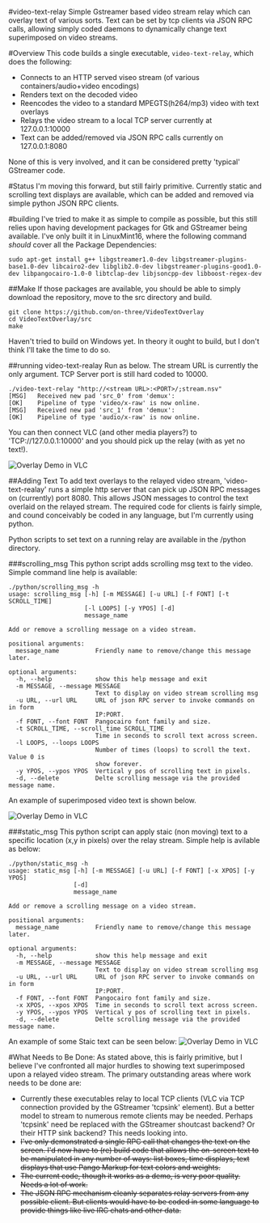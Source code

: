 #video-text-relay
Simple Gstreamer based video stream relay which can overlay text of various sorts. Text can be set by tcp clients via JSON RPC calls, allowing simply coded daemons to dynamically change text superimposed on video streams.


#Overview
This code builds a single executable, `video-text-relay`, which does the following:
* Connects to an HTTP served viseo stream (of various containers/audio+video encodings)
* Renders text on the decoded video
* Reencodes the video to a standard MPEGTS(h264/mp3) video with text overlays
* Relays the video stream to a local TCP server currently at 127.0.0.1:10000
* Text can be added/removed via JSON RPC calls currently on 127.0.0.1:8080

None of this is very involved, and it can be considered pretty 'typical' GStreamer code.

#Status
I'm moving this forward, but still fairly primitive. Currently static and scrolling text displays are available, which can be added and removed via simple python JSON RPC clients.

#building
I've tried to make it as simple to compile as possible, but this still relies upon having development packages for Gtk and GStreamer being available. I've only built it in LinuxMint16, where the following command _should_ cover all the Package Dependencies:

```
sudo apt-get install g++ libgstreamer1.0-dev libgstreamer-plugins-base1.0-dev libcairo2-dev libglib2.0-dev libgstreamer-plugins-good1.0-dev libpangocairo-1.0-0 libtclap-dev libjsoncpp-dev libboost-regex-dev
```

##Make
If those packages are available, you should be able to simply download the repository, move to the src directory and build.

```
git clone https://github.com/on-three/VideoTextOverlay
cd VideoTextOverlay/src
make
```

Haven't tried to build on Windows yet. In theory it ought to build, but I don't think I'll take the time to do so.


##running video-text-realay
Run as below. The stream URL is  currently the only argument. TCP Server port is still hard coded to 10000.
```
./video-text-relay "http://<stream URL>:<PORT>/;stream.nsv"
[MSG]	Received new pad 'src_0' from 'demux':
[OK]	Pipeline of type 'video/x-raw' is now online.
[MSG]	Received new pad 'src_1' from 'demux':
[OK]	Pipeline of type 'audio/x-raw' is now online.

```
You can then connect VLC (and other media players?) to 'TCP://127.0.0.1:10000' and you should pick up the relay (with as yet no text!).

![Overlay Demo in VLC](https://github.com/on-three/VideoTextOverlay/blob/master/img/Screenshot%20from%202014-04-28%2018:49:00.png?raw=true)


##Adding Text
To add text overlays to the relayed video stream, 'video-text-realay' runs a simple http server that can pick up JSON RPC messages on (currently) port 8080. This allows JSON messages to control the text overlaid on the relayed stream. The required code for clients is fairly simple, and cound conceivably be coded in any language, but I'm currently using python.

Python scripts to set text on a running relay are available in the /python directory.

###scrolling_msg
This python script adds scrolling msg text to the video. Simple command line help is available:
```
./python/scrolling_msg -h
usage: scrolling_msg [-h] [-m MESSAGE] [-u URL] [-f FONT] [-t SCROLL_TIME]
                     [-l LOOPS] [-y YPOS] [-d]
                     message_name

Add or remove a scrolling message on a video stream.

positional arguments:
  message_name          Friendly name to remove/change this message later.

optional arguments:
  -h, --help            show this help message and exit
  -m MESSAGE, --message MESSAGE
                        Text to display on video stream scrolling msg
  -u URL, --url URL     URL of json RPC server to invoke commands on in form
                        IP:PORT.
  -f FONT, --font FONT  Pangocairo font family and size.
  -t SCROLL_TIME, --scroll_time SCROLL_TIME
                        Time in seconds to scroll text across screen.
  -l LOOPS, --loops LOOPS
                        Number of times (loops) to scroll the text. Value 0 is
                        show forever.
  -y YPOS, --ypos YPOS  Vertical y pos of scrolling text in pixels.
  -d, --delete          Delte scrolling message via the provided message name.

```
An example of superimposed video text is shown below.

![Overlay Demo in VLC](https://raw.githubusercontent.com/on-three/VideoTextOverlay/e3a66d8a2a544106cd3198091f11d275a18979f8/img/vlcsnap-2014-06-06-16h27m41s56.png)

###static_msg
This python script can apply staic (non moving) text to a specific location (x,y in pixels) over the relay stream. Simple help is avilable as below:
```
./python/static_msg -h
usage: static_msg [-h] [-m MESSAGE] [-u URL] [-f FONT] [-x XPOS] [-y YPOS]
                  [-d]
                  message_name

Add or remove a scrolling message on a video stream.

positional arguments:
  message_name          Friendly name to remove/change this message later.

optional arguments:
  -h, --help            show this help message and exit
  -m MESSAGE, --message MESSAGE
                        Text to display on video stream scrolling msg
  -u URL, --url URL     URL of json RPC server to invoke commands on in form
                        IP:PORT.
  -f FONT, --font FONT  Pangocairo font family and size.
  -x XPOS, --xpos XPOS  Time in seconds to scroll text across screen.
  -y YPOS, --ypos YPOS  Vertical y pos of scrolling text in pixels.
  -d, --delete          Delte scrolling message via the provided message name.

```
An example of some Staic text can be seen below:
![Overlay Demo in VLC](https://raw.githubusercontent.com/on-three/VideoTextOverlay/e3a66d8a2a544106cd3198091f11d275a18979f8/img/Screenshot%20from%202014-04-28%2019:57:16.png)

#What Needs to Be Done:
As stated above, this is fairly primitive, but I believe I've confronted all major hurdles to showing text superimposed upon a relayed video stream.
The primary outstanding areas where work needs to be done are:
* Currently these executables relay to local TCP clients (VLC via TCP connection provided by the GStreamer 'tcpsink' element). But a better model to stream to numerous remote clients may be needed. Perhaps 'tcpsink' need be replaced with the GStreamer shoutcast backend? Or their HTTP sink backend? This needs looking into.
* ~~I've only demonstrated a single RPC call that changes the text on the screen. I'd now have to (re) build code that allows the on-screen text to be manipulated in any number of ways: list boxes, time displays, text displays that use Pango Markup for text colors and weights.~~
* ~~The current code, though it works as a demo, is very poor quality. Needs a lot of work.~~
* ~~The JSON RPC mechanism cleanly separates relay servers from any possible client. But clients would have to be coded in some language to provide things like live IRC chats and other data.~~

